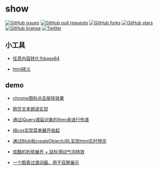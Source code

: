 # show

[![GitHub issues](https://img.shields.io/github/issues/cdswyda/show.svg)](https://github.com/cdswyda/show/issues)
[![GitHub pull requests](https://img.shields.io/github/issues-pr/cdswyda/show.svg)](https://github.com/cdswyda/show/pulls)
[![GitHub forks](https://img.shields.io/github/forks/cdswyda/show.svg)](https://github.com/cdswyda/show/network)
[![GitHub stars](https://img.shields.io/github/stars/cdswyda/show.svg)](https://github.com/cdswyda/show/stargazers)
[![GitHub license](https://img.shields.io/github/license/cdswyda/show.svg)](https://github.com/cdswyda/show/blob/master/LICENSE)
[![Twitter](https://img.shields.io/twitter/url/https/github.com/cdswyda/show.svg?style=social)](https://twitter.com/intent/tweet?text=Wow:&url=https%3A%2F%2Fgithub.com%2Fcdswyda%2Fshow)

## 小工具

- [任意内容转化为base64](https://cdswyda.github.io/show/tools/anything2base64/)

- [html转义](https://cdswyda.github.io/show/tools/escape-html-character/)

## demo

- [chrome图标点击旋转效果](https://cdswyda.github.io/show/demo/chrome-rotate/)

- [网页文本朗读实现](https://cdswyda.github.io/show/demo/speaker/)

- [通过jQuery递延对象的then来进行传递](https://cdswyda.github.io/show/demo/jqueryPassOnByThen/test.html)

- [纯css实现菜单展开收起](https://cdswyda.github.io/show/demo/css-menu/menu.html)

- [通过Blob和createObjectURL实现html实时预览](https://cdswyda.github.io/show/demo/html-preview/)

- [炫酷的折扇展开 + 鼠标滑动气泡特效](https://cdswyda.github.io/show/demo/foldingFan/)

- [一个图表过渡动画，用于双屏展示](https://cdswyda.github.io/show/demo/chartTransition/)
